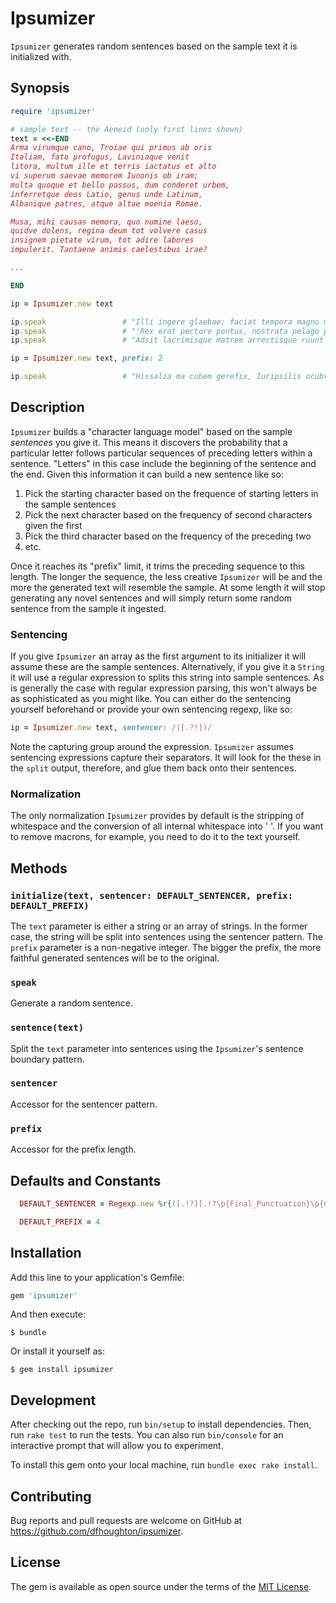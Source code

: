 # Ipsumizer

`Ipsumizer` generates random sentences based on the sample text it is initialized with.

## Synopsis

```ruby
require 'ipsumizer'

# sample text -- the Aeneid (only first lines shown)
text = <<-END
Arma virumque cano, Troiae qui primus ab oris
Italiam, fato profugus, Laviniaque venit
litora, multum ille et terris iactatus et alto
vi superum saevae memorem Iunonis ob iram;
multa quoque et bello passus, dum conderet urbem,
inferretque deos Latio, genus unde Latinum,
Albanique patres, atque altae moenia Romae.

Musa, mihi causas memora, quo numine laeso,
quidve dolens, regina deum tot volvere casus
insignem pietate virum, tot adire labores
impulerit. Tantaene animis caelestibus irae?

...

END

ip = Ipsumizer.new text

ip.speak                 # "Illi ingere glaebae; faciat tempora magno miserae lustri non data dum excutitur, dona Cupido Tyrius artit, et prodimus urbine Byrsam, neque, Troesque corpora mortalis, foret Troiaque qui taliam rabili portuna viros inhumati unda dextra, donis?"
ip.speak                 # "'Rex erat pectore pontus, nostrata pelago pectore tot captas epulis Achates et patres, haere duce reconderat, ut supplexu Aeneas, Tyria fluctus antiquentem tum excidio Libyae: sic ore cadis agminem." 
ip.speak                 # "Adsit lacrimisque matrem arrectisque ruunt et alas et placidam Iunonis?"

ip = Ipsumizer.new text, prefix: 2

ip.speak                 # "Hissalia ma cubem gerefix, Iuripsilis ocubvolut ciantensii, iturue perbata gerecurore Iulcelacriscenthomasumin lo.]"

```

## Description

`Ipsumizer` builds a "character language model" based on the sample *sentences* you give it. This means it discovers the probability
that a particular letter follows particular sequences of preceding letters within a sentence. "Letters" in this case include the
beginning of the sentence and the end. Given this information it can build a new sentence like so:

1. Pick the starting character based on the frequence of starting letters in the sample sentences
2. Pick the next character based on the frequency of second characters given the first
3. Pick the third character based on the frequency of the preceding two
4. etc.

Once it reaches its "prefix" limit, it trims the preceding sequence to this length. The longer the sequence, the less creative
`Ipsumizer` will be and the more the generated text will resemble the sample. At some length it will stop generating any
novel sentences and will simply return some random sentence from the sample it ingested.

### Sentencing

If you give `Ipsumizer` an array as the first argument to its initializer it will assume these are the sample sentences.
Alternatively, if you give it a `String` it will use a regular expression to splits this string into sample sentences.
As is generally the case with regular expression parsing, this won't always be as sophisticated as you might like. You can
either do the sentencing yourself beforehand or provide your own sentencing regexp, like so:

```ruby
ip = Ipsumizer.new text, sentencer: /([.?!])/
```

Note the capturing group around the expression. `Ipsumizer` assumes sentencing expressions capture their separators. It
will look for the these in the `split` output, therefore, and glue them back onto their sentences.

### Normalization

The only normalization `Ipsumizer` provides by default is the stripping of whitespace and the conversion of all
internal whitespace into ' '. If you want to remove macrons, for example, you need to do it to the text yourself.

## Methods

### `initialize(text, sentencer: DEFAULT_SENTENCER, prefix: DEFAULT_PREFIX)`

The `text` parameter is either a string or an array of strings. In the former case, the string will be
split into sentences using the sentencer pattern. The `prefix` parameter is a non-negative integer. The bigger
the prefix, the more faithful generated sentences will be to the original.

### `speak`

Generate a random sentence.

### `sentence(text)`

Split the `text` parameter into sentences using the `Ipsumizer`'s sentence boundary pattern.

### `sentencer`

Accessor for the sentencer pattern.

### `prefix`

Accessor for the prefix length.

## Defaults and Constants

```ruby
  DEFAULT_SENTENCER = Regexp.new %r{([.!?][.!?\p{Final_Punctuation}\p{Close_Punctuation}"\s]*)}

  DEFAULT_PREFIX = 4
```

## Installation

Add this line to your application's Gemfile:

```ruby
gem 'ipsumizer'
```

And then execute:

    $ bundle

Or install it yourself as:

    $ gem install ipsumizer

## Development

After checking out the repo, run `bin/setup` to install dependencies. Then, run `rake test` to run the tests. You can also run `bin/console` for an interactive prompt that will allow you to experiment.

To install this gem onto your local machine, run `bundle exec rake install`.

## Contributing

Bug reports and pull requests are welcome on GitHub at https://github.com/dfhoughton/ipsumizer.


## License

The gem is available as open source under the terms of the [MIT License](http://opensource.org/licenses/MIT).

